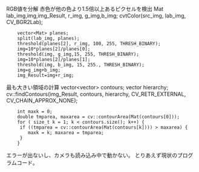 RGB値を分解
赤色が他の色より1.5倍以上あるピクセルを検出
Mat lab_img,img,img_Result, r_img, g_img,b_img;
		cvtColor(src_img, lab_img, CV_BGR2Lab);

		vector<Mat> planes;
		split(lab_img, planes);
		threshold(planes[2], r_img, 100, 255, THRESH_BINARY);
		img=10*planes[2]/planes[0];
		threshold(img, g_img,15, 255, THRESH_BINARY);
		img=10*planes[2]/planes[1];
		threshold(img, b_img, 15, 255., THRESH_BINARY);
		img=g_img+b_img;
		img_Result=img+r_img;
		
最も大きい領域の計算
		 vector<vector<Point>> contours;
		vector<Vec4i> hierarchy;
		cv::findContours(img_Result, contours, hierarchy, CV_RETR_EXTERNAL, CV_CHAIN_APPROX_NONE);

		int maxk = 0;
		double tmparea, maxarea = cv::contourArea(Mat(contours[0]));
		for ( size_t k = 1; k < contours.size(); k++) {
		 if ((tmparea = cv::contourArea(Mat(contours[k]))) > maxarea) {
			maxk = k; maxarea = tmparea;
		 }
		}
	
エラーが出ないし、カメラも読み込み中で動かない。
とりあえず現状のプログラムコード。
